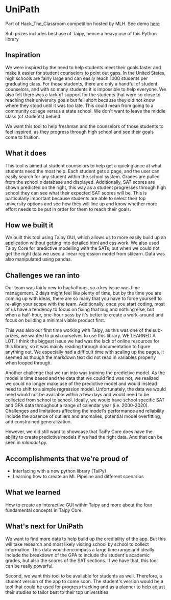 # UniPath
Part of Hack_The_Classroom competition hosted by MLH. See demo [here](https://vimeo.com/860586728?share=copy)

Sub prizes includes best use of Taipy, hence a heavy use of this Python library

## Inspiration
We were inspired by the need to help students meet their goals faster and make it easier for student counselors to point out gaps. In the United States, high schools are fairly large and can easily reach 1000 students per graduating class. For those students, there are only a handful of student counselors, and with so many students it is impossible to help everyone. We also felt there was a lack of support for the students that were so close to reaching their university goals but fell short because they did not know where they stood until it was too late. This could mean from going to a community college versus a state school. We don't want to leave the middle class (of students) behind.

We want this tool to help freshman and the counselors of those students to feel inspired, as they progress through high school and see their goals come to fruition.
## What it does
This tool is aimed at student counselors to help get a quick glance at what students need the most help. Each student gets a page, and the user can easily search for any student within the school system. Grades are pulled from the school's database and displayed. Additionally, SAT scores are shown predicted on the right, this way as a student progresses through high school they can see what their expected SAT scores will be. This is particularly important because students are able to select their top university options and see how they will line up and know whether more effort needs to be put in order for them to reach their goals.
## How we built it
We built this tool using Taipy GUI, which allows us to more easily build up an application without getting into detailed html and css work. We also used Taipy Core for predictive modelling with the SATs, but when we could not get the right data we used a linear regression model from sklearn. Data was also manipulated using pandas.
## Challenges we ran into
Our team was fairly new to hackathons, so a key issue was time management. 2 days might feel like plenty of time, but by the time you are coming up with ideas, there are so many that you have to force yourself to re-align your scope with the team. Additionally, once you start coding, most of us have a tendency to focus on fixing that bug and nothing else, but when a half-hour, one-hour pass by it's better to create a work-around and focus on building a minimal viable product first.

This was also our first time working with Taipy, as this was one of the sub-prizes, we wanted to push ourselves to use this library. WE LEARNED A LOT. I think the biggest issue we had was the lack of online resources for this library, so it was mainly reading through documentation to figure anything out. We especially had a difficult time with scaling up the pages, it seemed as though the markdown text did not read in variables properly when looped through.

Another challenge that we ran into was training the predictive model. As the model is time based and the data that we could find was not, we realized we could no longer make use of the predictive model and would instead need to shift to a simple regression model. Unfortunately, the data we would need would not be available within a few days and would need to be collected from school to school. Ideally, we would have school specific SAT and GPA data throughout a range of calendar year (i.e. 2000-2020). Challenges and limitations affecting the model's performance and reliability include the absence of outliers and anomalies, potential model overfitting, and constrained generalization. 

However, we did still want to showcase that TaiPy Core does have the ability to create predictive models if we had the right data. And that can be seen in _mlmodel.py_.
## Accomplishments that we're proud of
- Interfacing with a new python library (TaiPy)
- Learning how to create an ML Pipeline and different scenarios
## What we learned
How to create an interactive GUI within Taipy and more about the four fundamental concepts in Taipy Core.
## What's next for UniPath
We want to find more data to help build up the credibility of the app. But this will take research and most likely visiting school by school to collect information. This data would encompass a large time range and ideally include the breakdown of the GPA to include the student's academic grades, but also the scores of the SAT sections. If we have that, this tool can be really powerful. 

Second, we want this tool to be available for students as well. Therefore, a student version of the app to come soon. The student's version would be a tool that could be used for progress tracking and as a planner to help adjust their studies to tailor best to their top universities.
